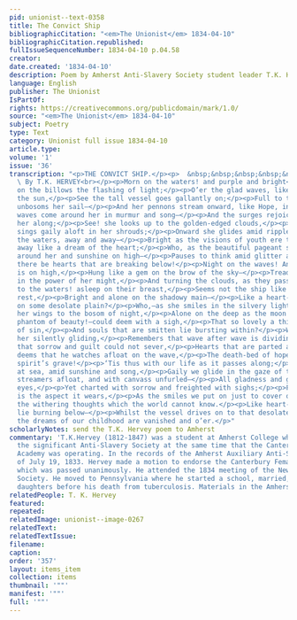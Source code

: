 ```yaml
---
pid: unionist--text-0358
title: The Convict Ship
bibliographicCitation: "<em>The Unionist</em> 1834-04-10"
bibliographicCitation.republished: 
fullIssueSequenceNumber: 1834-04-10 p.04.58
creator: 
date.created: '1834-04-10'
description: Poem by Amherst Anti-Slavery Society student leader T.K. Hervey
language: English
publisher: The Unionist
IsPartOf: 
rights: https://creativecommons.org/publicdomain/mark/1.0/
source: "<em>The Unionist</em> 1834-04-10"
subject: Poetry
type: Text
category: Unionist full issue 1834-04-10
article.type: 
volume: '1'
issue: '36'
transcription: "<p>THE CONVICT SHIP.</p><p>  &nbsp;&nbsp;&nbsp;&nbsp;&nbsp;&nbsp;&nbsp;&nbsp;&nbsp;&nbsp;&nbsp;&nbsp;&nbsp;&nbsp;&nbsp;&nbsp;&nbsp;&nbsp;&nbsp;&nbsp;&nbsp;&nbsp;&nbsp;<br>
  \ By T.K. HERVEY<br></p><p>Morn on the waters! and purple and bright</p><p>Bursts
  on the billows the flashing of light;</p><p>O’er the glad waves, like a child of
  the sun,</p><p>See the tall vessel goes gallantly on;</p><p>Full to the breeze she
  unbosoms her sail—</p><p>And her pennons stream onward, like Hope, in the gale;</p><p>The
  waves come around her in murmur and song—</p><p>And the surges rejoice as they bear
  her along;</p><p>See! she looks up to the golden-edged clouds,</p><p>And the sailor
  sings gaily aloft in her shrouds;</p><p>Onward she glides amid ripple and spray,</p><p>Over
  the waters, away and away—</p><p>Bright as the visions of youth ere they part,</p><p>Passing
  away like a dream of the heart;</p><p>Who, as the beautiful pageant sweeps by—</p><p>Music
  around her and sunshine on high—</p><p>Pauses to think amid glitter and glow,</p><p>O!
  there be hearts that are breaking below!</p><p>Night on the waves! And the moon
  is on high,</p><p>Hung like a gem on the brow of the sky—</p><p>Treading its depths
  in the power of her might,</p><p>And turning the clouds, as they pass her, to light!</p><p>Look
  to the waters! asleep on their breast,</p><p>Seems not the ship like an island of
  rest,</p><p>Bright and alone on the shadowy main—</p><p>Like a heart-cherished home
  on some desolate plain?</p><p>Who,—as she smiles in the silvery light,</p><p>Spreading
  her wings to the bosom of night,</p><p>Alone on the deep as the moon in the sky—</p><p>A
  phantom of beauty!—could deem with a sigh,</p><p>That so lovely a thing is the mansion
  of sin,</p><p>And souls that are smitten lie bursting within?</p><p>Who, as he watches
  her silently gliding,</p><p>Remembers that wave after wave is dividing</p><p>Bosoms
  that sorrow and guilt could not sever,</p><p>Hearts that are parted and broken forever?</p><p>Or
  deems that he watches afloat on the wave,</p><p>The death-bed of hope, or the young
  spirit’s grave!</p><p>‘Tis thus with our life as it passes along;</p><p>Like a vessel
  at sea, amid sunshine and song,</p><p>Gaily we glide in the gaze of the world,</p><p>With
  streamers afloat, and with canvass unfurled—</p><p>All gladness and glory to wondering
  eyes,</p><p>Yet charted with sorrow and freighted with sighs;</p><p>Fading and false
  is the aspect it wears,</p><p>As the smiles we put on just to cover out tears—</p><p>And
  the withering thoughts which the world cannot know.</p><p>Like heart-broken exiles,
  lie burning below—</p><p>Whilst the vessel drives on to that desolate shore,</p><p>Where
  the dreams of our childhood are vanished and o’er.</p>"
scholarlyNotes: send the T.K. Hervey poem to Amherst
commentary: 'T.K.Hervey (1812-1847) was a student at Amherst College who organized
  the significant Anti-Slavery Society at the same time that the Canterbury Female
  Academy was operating. In the records of the Amherst Auxiliary Anti-Slavery Society
  of July 19, 1833. Hervey made a motion to endorse the Canterbury Female Academy,
  which was passed unanimously. He attended the 1834 meeting of the New-England Anti-Slavery
  Society. He moved to Pennsylvania where he started a school, married, and had three
  daughters before his death from tuberculosis. Materials in the Amherst College Archives. '
relatedPeople: T. K. Hervey
featured: 
repeated: 
relatedImage: unionist--image-0267
relatedText: 
relatedTextIssue: 
filename: 
caption: 
order: '357'
layout: items_item
collection: items
thumbnail: '""'
manifest: '""'
full: '""'
---
```

